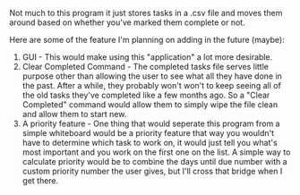 Not much to this program it just stores tasks in a .csv file and moves them around based on whether you've marked them complete or not. 

Here are some of the feature I'm planning on adding in the future (maybe):
1. GUI - This would make using this "application" a lot more desirable.
2. Clear Completed Command - The completed tasks file serves little purpose other than allowing the user to see what all they have done in the past. After a while, they probably won't won't to keep seeing all of the old tasks they've completed like a few months ago. So a "Clear Completed" command would allow them to simply wipe the file clean and allow them to start new.
3. A priority feature - One thing that would seperate this program from a simple whiteboard would be a priority feature that way you wouldn't have to determine which task to work on, it would just tell you what's most important and you work on the first one on the list. A simple way to calculate priority would be to combine the days until due number with a custom priority number the user gives, but I'll cross that bridge when I get there.